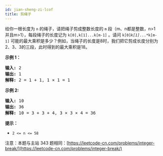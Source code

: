 ```yaml
---
id: jian-sheng-zi-lcof
title: 剪绳子
---
```

给你一根长度为 <code>n</code> 的绳子，请把绳子剪成整数长度的 <code>m</code> 段（m、n都是整数，n&gt;1并且m&gt;1），每段绳子的长度记为 <code>k[0],k[1]...k[m-1]</code> 。请问 <code>k[0]*k[1]*...*k[m-1]</code> 可能的最大乘积是多少？例如，当绳子的长度是8时，我们把它剪成长度分别为2、3、3的三段，此时得到的最大乘积是18。

**示例 1：**


<pre><strong>输入: </strong>2<br/><strong>输出: </strong>1<br/><strong>解释: </strong>2 = 1 + 1, 1 × 1 = 1</pre>

**示例 2:**


<pre><strong>输入: </strong>10<br/><strong>输出: </strong>36<br/><strong>解释: </strong>10 = 3 + 3 + 4, 3 × 3 × 4 = 36</pre>

**提示：**


- <code>2 &lt;= n &lt;= 58</code>

注意：本题与主站 343 题相同：[https://leetcode-cn.com/problems/integer-break/](https://leetcode-cn.com/problems/integer-break/)
